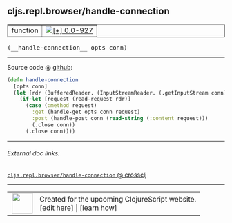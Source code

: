 ## cljs.repl.browser/handle-connection



 <table border="1">
<tr>
<td>function</td>
<td><a href="https://github.com/cljsinfo/cljs-api-docs/tree/0.0-927"><img valign="middle" alt="[+] 0.0-927" title="Added in 0.0-927" src="https://img.shields.io/badge/+-0.0--927-lightgrey.svg"></a> </td>
</tr>
</table>


 <samp>
(__handle-connection__ opts conn)<br>
</samp>

---







Source code @ [github](https://github.com/clojure/clojurescript/blob/r1443/src/clj/cljs/repl/browser.clj#L248-L256):

```clj
(defn handle-connection
  [opts conn]
  (let [rdr (BufferedReader. (InputStreamReader. (.getInputStream conn)))]
    (if-let [request (read-request rdr)]
      (case (:method request)
        :get (handle-get opts conn request)
        :post (handle-post conn (read-string (:content request)))
        (.close conn))
      (.close conn))))
```

<!--
Repo - tag - source tree - lines:

 <pre>
clojurescript @ r1443
└── src
    └── clj
        └── cljs
            └── repl
                └── <ins>[browser.clj:248-256](https://github.com/clojure/clojurescript/blob/r1443/src/clj/cljs/repl/browser.clj#L248-L256)</ins>
</pre>

-->

---



###### External doc links:

[`cljs.repl.browser/handle-connection` @ crossclj](http://crossclj.info/fun/cljs.repl.browser/handle-connection.html)<br>

---

 <table>
<tr><td>
<img valign="middle" align="right" width="48px" src="http://i.imgur.com/Hi20huC.png">
</td><td>
Created for the upcoming ClojureScript website.<br>
[edit here] | [learn how]
</td></tr></table>

[edit here]:https://github.com/cljsinfo/cljs-api-docs/blob/master/cljsdoc/cljs.repl.browser/handle-connection.cljsdoc
[learn how]:https://github.com/cljsinfo/cljs-api-docs/wiki/cljsdoc-files

<!--

This information was too distracting to show to readers, but I'll leave it
commented here since it is helpful to:

- pretty-print the data used to generate this document
- and show how to retrieve that data



The API data for this symbol:

```clj
{:ns "cljs.repl.browser",
 :name "handle-connection",
 :type "function",
 :signature ["[opts conn]"],
 :source {:code "(defn handle-connection\n  [opts conn]\n  (let [rdr (BufferedReader. (InputStreamReader. (.getInputStream conn)))]\n    (if-let [request (read-request rdr)]\n      (case (:method request)\n        :get (handle-get opts conn request)\n        :post (handle-post conn (read-string (:content request)))\n        (.close conn))\n      (.close conn))))",
          :title "Source code",
          :repo "clojurescript",
          :tag "r1443",
          :filename "src/clj/cljs/repl/browser.clj",
          :lines [248 256]},
 :full-name "cljs.repl.browser/handle-connection",
 :full-name-encode "cljs.repl.browser/handle-connection",
 :history [["+" "0.0-927"]]}

```

Retrieve the API data for this symbol:

```clj
;; from Clojure REPL
(require '[clojure.edn :as edn])
(-> (slurp "https://raw.githubusercontent.com/cljsinfo/cljs-api-docs/catalog/cljs-api.edn")
    (edn/read-string)
    (get-in [:symbols "cljs.repl.browser/handle-connection"]))
```

-->
